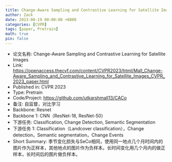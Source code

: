 ```yaml
---
title: Change-Aware Sampling and Contrastive Learning for Satellite Images
author: Zack
date: 2023-08-19 00:00:00 +0800
categories: [CVPR]
tags: [paper, Pretrain]
math: true
pin: false
---
```

- 论文名称: Change-Aware Sampling and Contrastive Learning for Satellite Images
- Link: https://openaccess.thecvf.com/content/CVPR2023/html/Mall_Change-Aware_Sampling_and_Contrastive_Learning_for_Satellite_Images_CVPR_2023_paper.html
- Published in: CVPR 2023
- Type: Pretrain
- Code/Project: https://github.com/utkarshmall13/CACo
- 备注: 自监督，对比学习
- Backbone: Resnet
- Backbone 1: CNN（ResNet-18, ResNet-50）
- 下游任务: Classification, Change Detection, Semantic Segmentation
- 下游任务 1: Classification（Landcover classification），Change detection，Semantic segmentation，Change Events
- Short Summary: 季节变化损失与SeCo相同，使用同一地点几个月时间内的图片作为正样本，其他地点的图片作为负样本。长时间变化用几个月内的做正样本，长时间后的图片做负样本。
